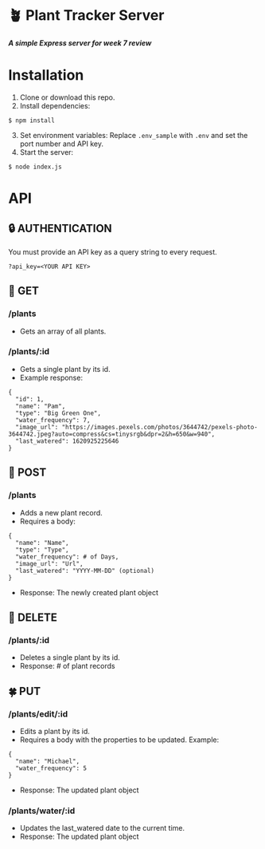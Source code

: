 # 🪴 Plant Tracker Server
***A simple Express server for week 7 review***

# Installation

1. Clone or download this repo.
2. Install dependencies:
```
$ npm install
```
3. Set environment variables: Replace `.env_sample` with `.env` and set the port number and API key.
4. Start the server:
```
$ node index.js
```

# API

## 🔒 AUTHENTICATION
You must provide an API key as a query string to every request.  
```
?api_key=<YOUR API KEY>
```

## 💐 GET
### /plants 
- Gets an array of all plants.

### /plants/:id
- Gets a single plant by its id.  
- Example response:
```
{
  "id": 1,
  "name": "Pam",
  "type": "Big Green One",
  "water_frequency": 7,
  "image_url": "https://images.pexels.com/photos/3644742/pexels-photo-3644742.jpeg?auto=compress&cs=tinysrgb&dpr=2&h=650&w=940",
  "last_watered": 1620925225646
}
```

## 🌱 POST
### /plants
- Adds a new plant record.  
- Requires a body:
```
{
  "name": "Name",
  "type": "Type",
  "water_frequency": # of Days,
  "image_url": "Url",
  "last_watered": "YYYY-MM-DD" (optional)
}
```
- Response: The newly created plant object

## 🥀 DELETE
### /plants/:id
- Deletes a single plant by its id.  
- Response: # of plant records

## 🍀 PUT
### /plants/edit/:id
- Edits a plant by its id.  
- Requires a body with the properties to be updated. Example:
```
{
  "name": "Michael",
  "water_frequency": 5
}
```
- Response: The updated plant object

### /plants/water/:id
- Updates the last_watered date to the current time.  
- Response: The updated plant object
